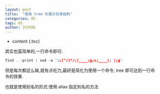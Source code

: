 ```yaml
---
layout: post
title:  "使用 tree 形展示目录结构"
categories: OS
tags: OS
author: 3行代码
---
```


* content
{:toc}


其实也蛮简单的,一行命令即可:

``` c
find . -print | sed -e 's;[^/]*/;|____;g;s;____|; |;g'
```

但是每次都这么输,就有点吃力,最好是简化为使用一个命令, tree 即可达到一行命令的效果.

也就是使用别名的形式:使用  alias 指定别名的方法













 








 
